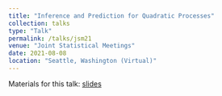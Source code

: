 ```yaml
---
title: "Inference and Prediction for Quadratic Processes"
collection: talks
type: "Talk"
permalink: /talks/jsm21
venue: "Joint Statistical Meetings"
date: 2021-08-08
location: "Seattle, Washington (Virtual)"
---
```


Materials for this talk: [slides](http://tuckermcelroy.github.io/files/QuadinfTalk_10-5-21.pdf)
